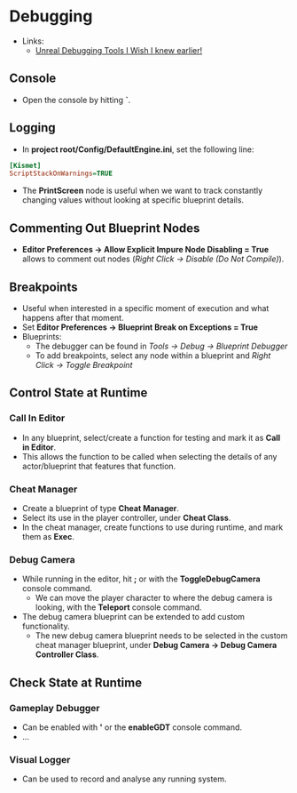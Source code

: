 # Debugging

- Links:
  - [Unreal Debugging Tools I Wish I knew earlier!](https://www.youtube.com/watch?v=XC_ntVpHg80)

## Console

- Open the console by hitting **`**.

## Logging

- In **project root/Config/DefaultEngine.ini**, set the following line:

```ini
[Kismet]
ScriptStackOnWarnings=TRUE
```

- The **PrintScreen** node is useful when we want to track constantly changing values without looking at specific blueprint details.

## Commenting Out Blueprint Nodes

- **Editor Preferences -> Allow Explicit Impure Node Disabling = True** allows to comment out nodes (*Right Click ->  Disable (Do Not Compile)*).

## Breakpoints

- Useful when interested in a specific moment of execution and what happens after that moment.
- Set **Editor Preferences -> Blueprint Break on Exceptions = True**
- Blueprints:
  - The debugger can be found in *Tools -> Debug -> Blueprint Debugger*
  - To add breakpoints, select any node within a blueprint and *Right Click -> Toggle Breakpoint*

## Control State at Runtime

### Call In Editor

- In any blueprint, select/create a function for testing and mark it as **Call in Editor**.
- This allows the function to be called when selecting the details of any actor/blueprint that features that function.

### Cheat Manager

- Create a blueprint of type **Cheat Manager**.
- Select its use in the player controller, under **Cheat Class**.
- In the cheat manager, create functions to use during runtime, and mark them as **Exec**.

### Debug Camera

- While running in the editor, hit **;** or with the **ToggleDebugCamera** console command.
  - We can move the player character to where the debug camera is looking, with the **Teleport** console command.
- The debug camera blueprint can be extended to add custom functionality.
  - The new debug camera blueprint needs to be selected in the custom cheat manager blueprint, under **Debug Camera -> Debug Camera Controller Class**.

## Check State at Runtime

### Gameplay Debugger

- Can be enabled with **'** or the **enableGDT** console command.
- ...

### Visual Logger

- Can be used to record and analyse any running system.
